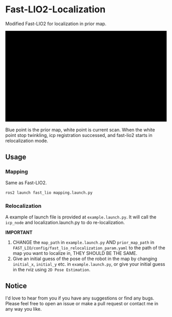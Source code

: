 ﻿# Fast-LIO2-Localization

Modified Fast-LIO2 for localization in prior map.

![](./reloc.gif)

Blue point is the prior map, white point is current scan. When the white point stop twinkling, icp registration successed, and fast-lio2 starts in relocalization mode.

## Usage

### Mapping

Same as Fast-LIO2.

```bash
ros2 launch fast_lio mapping.launch.py
```

### Relocalization

A example of launch file is provided at `example.launch.py`. It will call the `icp_node` and localization.launch.py to do re-localization. 

**IMPORTANT**

1. CHANGE the `map_path` in `example.launch.py` AND `prior_map_path` in `FAST_LIO/config/fast_lio_relocalization_param.yaml` to the path of the map you want to localize in, THEY SHOULD BE THE SAME.
2. Give an initial guess of the pose of the robot in the map by changing `initial_x`, `initial_y` etc. in `example.launch.py`, or give your initial guess in the rviz using `2D Pose Estimation`.

## Notice 

I'd love to hear from you if you have any suggestions or find any bugs. Please feel free to open an issue or make a pull request or contact me in any way you like.
